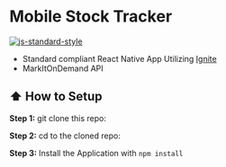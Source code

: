 #  Mobile Stock Tracker
[![js-standard-style](https://img.shields.io/badge/code%20style-standard-brightgreen.svg?style=flat)](http://standardjs.com/)

* Standard compliant React Native App Utilizing [Ignite](https://github.com/infinitered/ignite)
* MarkItOnDemand API

## :arrow_up: How to Setup

**Step 1:** git clone this repo:

**Step 2:** cd to the cloned repo:

**Step 3:** Install the Application with `npm install`
